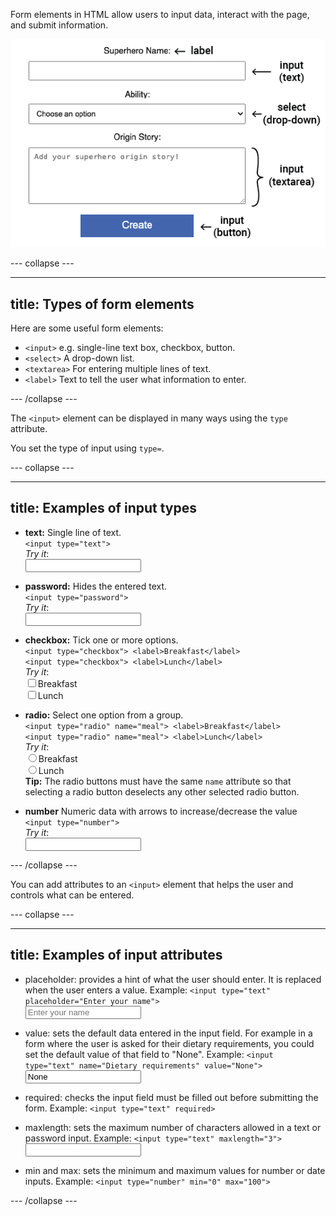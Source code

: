 Form elements in HTML allow users to input data, interact with the page, and submit information. 

![An example HTML form with form fields annotated to show their use.](images/form-labelled.png)

--- collapse ---

---
title: Types of form elements
---

Here are some useful form elements:
+ `<input>` e.g. single-line text box, checkbox, button.
+ `<select>` A drop-down list.
+ `<textarea>` For entering multiple lines of text.
+ `<label>` Text to tell the user what information to enter.

--- /collapse ---

The `<input>` element can be displayed in many ways using the `type` attribute.

You set the type of input using `type=`.

--- collapse ---

---
title: Examples of input types
---

+ **text:** Single line of text. 
<br>`<input type="text">`
<br>*Try it*:
<br><input type="text">

+ **password:** Hides the entered text.
<br>`<input type="password">`
<br>*Try it*:
<br><input type="password">

+ **checkbox:** Tick one or more options.
<br>`<input type="checkbox"> <label>Breakfast</label>`
<br>`<input type="checkbox"> <label>Lunch</label>`
<br>*Try it*:
<br><input type="checkbox"><label>Breakfast</label>
<br><input type="checkbox"><label>Lunch</label>

+ **radio:** Select one option from a group.
<br>`<input type="radio" name="meal"> <label>Breakfast</label> `
<br>`<input type="radio" name="meal"> <label>Lunch</label>`
<br>*Try it*:
<br><input type="radio" name="meal"><label>Breakfast</label>
<br><input type="radio" name="meal"><label>Lunch</label>
<br>**Tip:** The radio buttons must have the same `name` attribute so that selecting a radio button deselects any other selected radio button. 

+ **number** Numeric data with arrows to increase/decrease the value 
<br>`<input type="number">`
<br>*Try it*:
<br><input type="number">

--- /collapse ---


You can add attributes to an `<input>` element that helps the user and controls what can be entered.

--- collapse ---

---
title: Examples of input attributes
---

+ placeholder: provides a hint of what the user should enter. It is replaced when the user enters a value.
Example: `<input type="text" placeholder="Enter your name">`
<br><input type="text" placeholder="Enter your name">

+ value: sets the default data entered in the input field. For example in a form where the user is asked for their dietary requirements, you could set the default value of that field to "None".
Example: `<input type="text" name="Dietary requirements" value="None">`
<br><input type="text" name="Dietary requirements" value="None">

+ required: checks the input field must be filled out before submitting the form.
Example: `<input type="text" required>`

+ maxlength: sets the maximum number of characters allowed in a text or password input.
Example: `<input type="text" maxlength="3">`
<br><input type="text" maxlength="3">

+ min and max: sets the minimum and maximum values for number or date inputs.
Example: `<input type="number" min="0" max="100">`

--- /collapse ---
